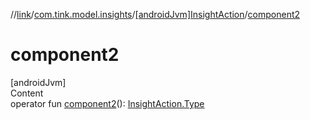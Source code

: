 //[link](../../index.md)/[com.tink.model.insights](../index.md)/[[androidJvm]InsightAction](index.md)/[component2](component2.md)



# component2  
[androidJvm]  
Content  
operator fun [component2](component2.md)(): [InsightAction.Type](-type/index.md)  



